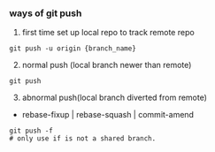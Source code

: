 ### ways of git push 
1. first time set up local repo to track remote repo
```
git push -u origin {branch_name}
```
2. normal push (local branch newer than remote) 
```
git push
```
3. abnormal push(local branch diverted from remote)
- rebase-fixup | rebase-squash | commit-amend  
```
git push -f 
# only use if is not a shared branch.
```